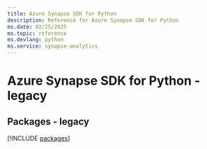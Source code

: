 ```yaml
---
title: Azure Synapse SDK for Python
description: Reference for Azure Synapse SDK for Python
ms.date: 02/25/2025
ms.topic: reference
ms.devlang: python
ms.service: synapse-analytics
---
```

# Azure Synapse SDK for Python - legacy
## Packages - legacy
[!INCLUDE [packages](synapse-index.md)]